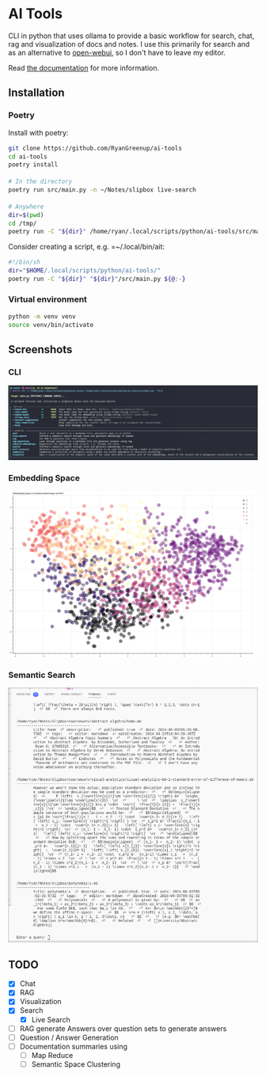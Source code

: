 # AI Tools
CLI in python that uses ollama to provide a basic workflow for search, chat, rag and visualization of docs and notes. I use this primarily for search and as an alternative to [open-webui](https://docs.openwebui.com/), so I don't have to leave my editor.

Read [the documentation](./docs/index.md) for more information.
## Installation

### Poetry
Install with poetry:

```sh
git clone https://github.com/RyanGreenup/ai-tools
cd ai-tools
poetry install

# In the directory
poetry run src/main.py -n ~/Notes/slipbox live-search

# Anywhere
dir=$(pwd)
cd /tmp/
poetry run -C "${dir}" /home/ryan/.local/scripts/python/ai-tools/src/main.py  --help
```

Consider creating a script, e.g. =~/.local/bin/ait:

``` sh
#!/bin/sh
dir="$HOME/.local/scripts/python/ai-tools/"
poetry run -C "${dir}" "${dir}"/src/main.py ${@:-}
```

### Virtual environment

```sh
python -m venv venv
source venv/bin/activate

```
## Screenshots

### CLI
![](assets/cli.png)
### Embedding Space
![](assets/semantic_space_plot.png)
### Semantic Search
![](assets/live-search.png)




## TODO

- [x] Chat
- [x] RAG
- [x] Visualization
- [x] Search
    - [x] Live Search
- [ ] RAG generate Answers over question sets to generate answers
- [ ] Question / Answer Generation
- [ ] Documentation summaries using
    - [ ] Map Reduce
    - [ ] Semantic Space Clustering
